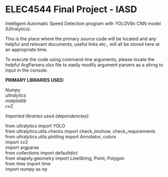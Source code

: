 # ELEC4544 Final Project - IASD

Intelligent Automatic Speed Detection program with YOLOV8n CNN model (Ultralytics).

This is the place where the primary source code will be located and any helpful and relevant documents, useful links etc., will all be stored here at an appropriate time. 

To execute the code using command-line arguments, please locate the helpful ArgParsers.xlsx file to easily modify argument parsers as a stirng to input in the console.

**PRIMARY LIBRARIES USED:** 

*Numpy*<br />
*ultralytics*<br />
*matplotlib*<br />
*cv2*<br />

*Imported libraries used (dependencies):*<br /> 

from ultralytics import YOLO<br />
from ultralytics.utils.checks import check_imshow, check_requirements<br />
from ultralytics.utils.plotting import Annotator, colors<br />
import cv2<br />
import argparse<br />
from collections import defaultdict<br />
from shapely.geometry import LineString, Point, Polygon<br />
from time import time<br />
import numpy as np<br />







